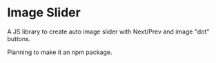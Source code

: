 # Image Slider
A JS library to create auto image slider with Next/Prev and image "dot" buttons.

Planning to make it an npm package.
